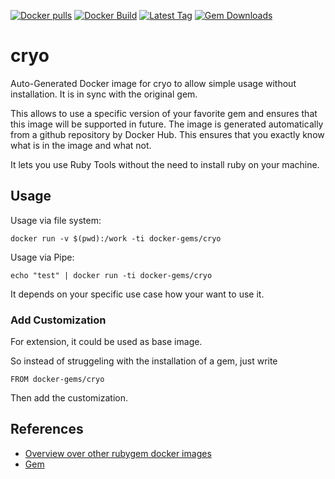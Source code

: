 [![Docker pulls](https://img.shields.io/docker/pulls/rubygem/cryo.svg)](https://hub.docker.com/r/rubygem/cryo/)
[![Docker Build](https://img.shields.io/docker/automated/rubygem/cryo.svg)](https://hub.docker.com/r/rubygem/cryo/)
[![Latest Tag](https://img.shields.io/github/tag/docker-rubygem/cryo.svg)](https://hub.docker.com/r/rubygem/cryo/)
[![Gem Downloads](https://img.shields.io/gem/dt/cryo.svg)](https://rubygems.org/gems/cryo/)
# cryo

Auto-Generated Docker image for cryo to allow simple usage without installation.
It is in sync with the original gem.

This allows to use a specific version of your favorite gem and ensures that this image will be supported in future.
The image is generated automatically from a github repository by Docker Hub.
This ensures that you exactly know what is in the image and what not.

It lets you use Ruby Tools without the need to install ruby on your machine.

## Usage

Usage via file system:

`docker run -v $(pwd):/work -ti docker-gems/cryo`

Usage via Pipe:

`echo "test" | docker run -ti docker-gems/cryo`

It depends on your specific use case how your want to use it.

### Add Customization

For extension, it could be used as base image.

So instead of struggeling with the installation of a gem, just write

`FROM docker-gems/cryo`

Then add the customization.

## References

 - [Overview over other rubygem docker images](https://github.com/thinkbot/docker-rubygem)
 - [Gem](https://rubygems.org/gems/cryo/)

